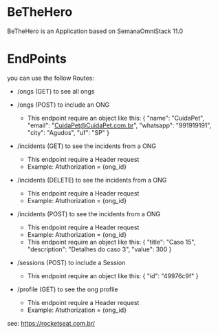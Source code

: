 # BeTheHero

BeTheHero is an Application based on SemanaOmniStack 11.0

# EndPoints

you can use the follow Routes:
 - /ongs (GET) to see all ongs

 - /ongs (POST) to include an ONG
    - This endpoint require an object like this:
        {
	        "name": "CuidaPet",
	        "email": "CuidaPet@CuidaPet.com.br",
	        "whatsapp": "991919191",
	        "city": "Agudos",
	        "uf": "SP"
        }

 - /incidents (GET) to see the incidents from a ONG
    - This endpoint require a Header request
    - Example: Atuthorization = {ong_id}

 - /incidents (DELETE) to see the incidents from a ONG
    - This endpoint require a Header request
    - Example: Atuthorization = {ong_id}

 - /incidents (POST) to see the incidents from a ONG
    - This endpoint require a Header request
    - Example: Atuthorization = {ong_id}
    - This endpoint require an object like this:
        { 
	        "title": "Caso 15",
	        "description": "Detalhes do caso 3",
	        "value": 300
        }

 - /sessions (POST) to include a Session
    - This endpoint require an object like this:
        {
	        "id": "49976c9f"
        }

 - /profile (GET) to see the ong profile
    - This endpoint require a Header request
    - Example: Atuthorization = {ong_id}

see: https://rocketseat.com.br/
